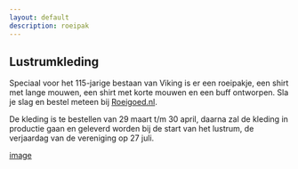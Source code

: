 ```yaml
---
layout: default
description: roeipak
---
```


## Lustrumkleding

Speciaal voor het 115-jarige bestaan van Viking is er een roeipakje, een shirt met lange mouwen, een shirt met korte mouwen en een buff ontworpen.  Sla je slag en bestel meteen bij [Roeigoed.nl](https://roeigoed.nl). 

De kleding is te bestellen van 29 maart t/m 30 april, daarna zal de kleding in productie gaan en geleverd worden bij de start van het lustrum, de verjaardag van de vereniging op 27 juli. 

[image](https:vikinglustrum.nl/roeipak/pak-viking-website-lustrum.png) 


